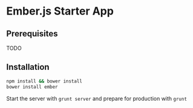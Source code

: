 Ember.js Starter App
====================

Prerequisites
-------------

TODO


Installation
------------

```bash
npm install && bower install
bower install ember
```

Start the server with `grunt server` and prepare for production with `grunt`
